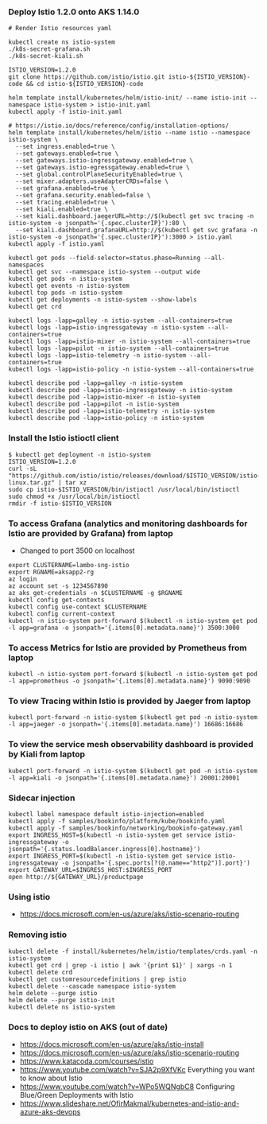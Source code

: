 ### Deploy Istio 1.2.0 onto AKS 1.14.0
```
# Render Istio resources yaml

kubectl create ns istio-system
./k8s-secret-grafana.sh
./k8s-secret-kiali.sh

ISTIO_VERSION=1.2.0
git clone https://github.com/istio/istio.git istio-${ISTIO_VERSION}-code && cd istio-${ISTIO_VERSION}-code

helm template install/kubernetes/helm/istio-init/ --name istio-init --namespace istio-system > istio-init.yaml
kubectl apply -f istio-init.yaml

# https://istio.io/docs/reference/config/installation-options/
helm template install/kubernetes/helm/istio --name istio --namespace istio-system \
  --set ingress.enabled=true \
  --set gateways.enabled=true \
  --set gateways.istio-ingressgateway.enabled=true \
  --set gateways.istio-egressgateway.enabled=true \
  --set global.controlPlaneSecurityEnabled=true \
  --set mixer.adapters.useAdapterCRDs=false \
  --set grafana.enabled=true \
  --set grafana.security.enabled=false \
  --set tracing.enabled=true \
  --set kiali.enabled=true \
  --set kiali.dashboard.jaegerURL=http://$(kubectl get svc tracing -n istio-system -o jsonpath='{.spec.clusterIP}'):80 \
  --set kiali.dashboard.grafanaURL=http://$(kubectl get svc grafana -n istio-system -o jsonpath='{.spec.clusterIP}'):3000 > istio.yaml
kubectl apply -f istio.yaml

kubectl get pods --field-selector=status.phase=Running --all-namespaces
kubectl get svc --namespace istio-system --output wide
kubectl get pods -n istio-system
kubectl get events -n istio-system
kubectl top pods -n istio-system
kubectl get deployments -n istio-system --show-labels
kubectl get crd

kubectl logs -lapp=galley -n istio-system --all-containers=true
kubectl logs -lapp=istio-ingressgateway -n istio-system --all-containers=true
kubectl logs -lapp=istio-mixer -n istio-system --all-containers=true
kubectl logs -lapp=pilot -n istio-system --all-containers=true
kubectl logs -lapp=istio-telemetry -n istio-system --all-containers=true
kubectl logs -lapp=istio-policy -n istio-system --all-containers=true

kubectl describe pod -lapp=galley -n istio-system
kubectl describe pod -lapp=istio-ingressgateway -n istio-system
kubectl describe pod -lapp=istio-mixer -n istio-system
kubectl describe pod -lapp=pilot -n istio-system
kubectl describe pod -lapp=istio-telemetry -n istio-system
kubectl describe pod -lapp=istio-policy -n istio-system
```

### Install the Istio istioctl client
```
$ kubectl get deployment -n istio-system
ISTIO_VERSION=1.2.0
curl -sL "https://github.com/istio/istio/releases/download/$ISTIO_VERSION/istio-$ISTIO_VERSION-linux.tar.gz" | tar xz
sudo cp istio-$ISTIO_VERSION/bin/istioctl /usr/local/bin/istioctl
sudo chmod +x /usr/local/bin/istioctl
rmdir -f istio-$ISTIO_VERSION
```

### To access Grafana (analytics and monitoring dashboards for Istio are provided by Grafana) from laptop
* Changed to port 3500 on localhost
```
export CLUSTERNAME=lambo-sng-istio
export RGNAME=aksapp2-rg
az login
az account set -s 1234567890
az aks get-credentials -n $CLUSTERNAME -g $RGNAME
kubectl config get-contexts
kubectl config use-context $CLUSTERNAME
kubectl config current-context
kubectl -n istio-system port-forward $(kubectl -n istio-system get pod -l app=grafana -o jsonpath='{.items[0].metadata.name}') 3500:3000
```

### To access Metrics for Istio are provided by Prometheus from laptop
```
kubectl -n istio-system port-forward $(kubectl -n istio-system get pod -l app=prometheus -o jsonpath='{.items[0].metadata.name}') 9090:9090
```

### To view Tracing within Istio is provided by Jaeger from laptop
```
kubectl port-forward -n istio-system $(kubectl get pod -n istio-system -l app=jaeger -o jsonpath='{.items[0].metadata.name}') 16686:16686
```

### To view the service mesh observability dashboard is provided by Kiali from laptop
```
kubectl port-forward -n istio-system $(kubectl get pod -n istio-system -l app=kiali -o jsonpath='{.items[0].metadata.name}') 20001:20001
```

### Sidecar injection
```
kubectl label namespace default istio-injection=enabled
kubectl apply -f samples/bookinfo/platform/kube/bookinfo.yaml
kubectl apply -f samples/bookinfo/networking/bookinfo-gateway.yaml
export INGRESS_HOST=$(kubectl -n istio-system get service istio-ingressgateway -o jsonpath='{.status.loadBalancer.ingress[0].hostname}')
export INGRESS_PORT=$(kubectl -n istio-system get service istio-ingressgateway -o jsonpath='{.spec.ports[?(@.name=="http2")].port}')
export GATEWAY_URL=$INGRESS_HOST:$INGRESS_PORT
open http://${GATEWAY_URL}/productpage
```

### Using istio
* https://docs.microsoft.com/en-us/azure/aks/istio-scenario-routing


### Removing istio
```
kubectl delete -f install/kubernetes/helm/istio/templates/crds.yaml -n istio-system
kubectl get crd | grep -i istio | awk '{print $1}' | xargs -n 1 kubectl delete crd
kubectl get customresourcedefinitions | grep istio
kubectl delete --cascade namespace istio-system
helm delete --purge istio
helm delete --purge istio-init
kubectl delete ns istio-system
```

### Docs to deploy istio on AKS (out of date)
* https://docs.microsoft.com/en-us/azure/aks/istio-install
* https://docs.microsoft.com/en-us/azure/aks/istio-scenario-routing 
* https://www.katacoda.com/courses/istio
* https://www.youtube.com/watch?v=SJA2p9XfVKc Everything you want to know about Istio
* https://www.youtube.com/watch?v=WPo5WQNgbC8 Configuring Blue/Green Deployments with Istio
* https://www.slideshare.net/OfirMakmal/kubernetes-and-istio-and-azure-aks-devops
